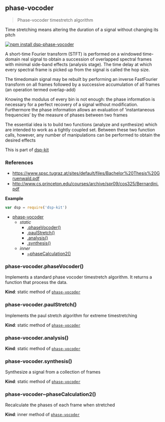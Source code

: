 <a name="module_phase-vocoder"></a>

## phase-vocoder
> Phase-vocoder timestretch algorithm

Time stretching means altering the duration of a signal without changing its pitch

[![npm install dsp-phase-vocoder](https://nodei.co/npm/dsp-phase-vocoder.png?mini=true)](https://npmjs.org/package/dsp-phase-vocoder/)

A short-time Fourier transform (STFT) is performed on a windowed time-domain
real signal to obtain a succession of overlapped spectral frames with minimal
side-band effects (analysis stage). The time delay at which every spectral
frame is picked up from the signal is called the hop size.

The timedomain signal may be rebuilt by performing an inverse FastFourier
transform on all frames followed by a successive accumulation of all frames
(an operation termed overlap-add)

Knowing the modulus of every bin is not enough: the phase information is
necessary for a perfect recovery of a signal without modification.
Furthermore the phase information allows an evaluation of ’instantaneous
frequencies’ by the measure of phases between two frames

The essential idea is to build two functions (analyze and
synthesize) which are intended to work as a tightly coupled set. Between
these two function calls, however, any number of manipulations can be
performed to obtain the desired effects

This is part of [dsp-kit](https://github.com/oramics/dsp-kit)

### References

- https://www.spsc.tugraz.at/sites/default/files/Bachelor%20Thesis%20Gruenwald.pdf
- http://www.cs.princeton.edu/courses/archive/spr09/cos325/Bernardini.pdf

**Example**  
```js
var dsp = require('dsp-kit')
```

* [phase-vocoder](#module_phase-vocoder)
    * _static_
        * [.phaseVocoder()](#module_phase-vocoder.phaseVocoder)
        * [.paulStretch()](#module_phase-vocoder.paulStretch)
        * [.analysis()](#module_phase-vocoder.analysis)
        * [.synthesis()](#module_phase-vocoder.synthesis)
    * _inner_
        * [~phaseCalculation2()](#module_phase-vocoder..phaseCalculation2)

<a name="module_phase-vocoder.phaseVocoder"></a>

### phase-vocoder.phaseVocoder()
Implements a standard phase vocoder timestretch algorithm. It returns a
function that process the data.

**Kind**: static method of <code>[phase-vocoder](#module_phase-vocoder)</code>  
<a name="module_phase-vocoder.paulStretch"></a>

### phase-vocoder.paulStretch()
Implements the paul stretch algorithm for extreme timestretching

**Kind**: static method of <code>[phase-vocoder](#module_phase-vocoder)</code>  
<a name="module_phase-vocoder.analysis"></a>

### phase-vocoder.analysis()
**Kind**: static method of <code>[phase-vocoder](#module_phase-vocoder)</code>  
<a name="module_phase-vocoder.synthesis"></a>

### phase-vocoder.synthesis()
Synthesize a signal from a collection of frames

**Kind**: static method of <code>[phase-vocoder](#module_phase-vocoder)</code>  
<a name="module_phase-vocoder..phaseCalculation2"></a>

### phase-vocoder~phaseCalculation2()
Recalculate the phases of each frame when stretched

**Kind**: inner method of <code>[phase-vocoder](#module_phase-vocoder)</code>  
